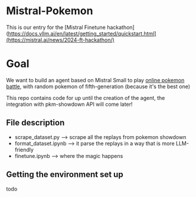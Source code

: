 # Mistral-Pokemon
This is our entry for the [Mistral Finetune hackathon] (https://docs.vllm.ai/en/latest/getting_started/quickstart.html](https://mistral.ai/news/2024-ft-hackathon/)

# Goal

We want to build an agent based on Mistral Small to play [online pokemon battle](https://play.pokemonshowdown.com/), with random pokemon of fifth-generation (because it's the best one)

This repo contains code for up until the creation of the agent, the integration with pkm-showdown API will come later!

## File description

- scrape_dataset.py --> scrape all the replays from pokemon showdown
- format_dataset.ipynb --> it parse the replays in a way that is more LLM-friendly
- finetune.ipynb --> where the magic happens 

## Getting the environment set up

todo
